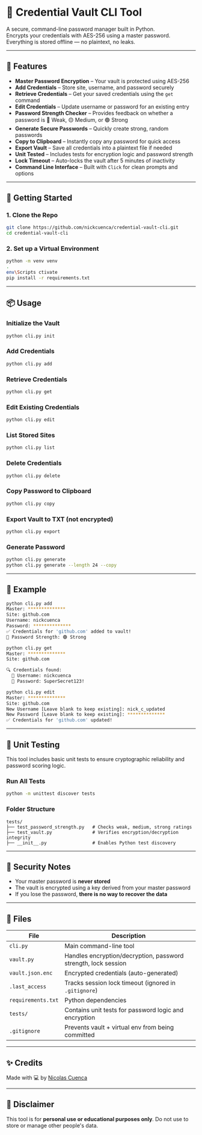 # 🔐 Credential Vault CLI Tool

A secure, command-line password manager built in Python.  
Encrypts your credentials with AES-256 using a master password.  
Everything is stored offline — no plaintext, no leaks.

---

## 💪 Features

- **Master Password Encryption** – Your vault is protected using AES-256
- **Add Credentials** – Store site, username, and password securely
- **Retrieve Credentials** – Get your saved credentials using the `get` command
- **Edit Credentials** – Update username or password for an existing entry
- **Password Strength Checker** – Provides feedback on whether a password is 🔴 Weak, 🟡 Medium, or 🟢 Strong
- **Generate Secure Passwords** – Quickly create strong, random passwords
- **Copy to Clipboard** – Instantly copy any password for quick access
- **Export Vault** – Save all credentials into a plaintext file if needed
- **Unit Tested** – Includes tests for encryption logic and password strength
- **Lock Timeout** – Auto-locks the vault after 5 minutes of inactivity
- **Command Line Interface** – Built with `Click` for clean prompts and options

---

## 🚀 Getting Started

### 1. Clone the Repo

```bash
git clone https://github.com/nickcuenca/credential-vault-cli.git
cd credential-vault-cli
```

### 2. Set up a Virtual Environment

```bash
python -m venv venv
.
env\Scripts ctivate
pip install -r requirements.txt
```

---

## 📦 Usage

### Initialize the Vault
```bash
python cli.py init
```

### Add Credentials
```bash
python cli.py add
```

### Retrieve Credentials
```bash
python cli.py get
```

### Edit Existing Credentials
```bash
python cli.py edit
```

### List Stored Sites
```bash
python cli.py list
```

### Delete Credentials
```bash
python cli.py delete
```

### Copy Password to Clipboard
```bash
python cli.py copy
```

### Export Vault to TXT (not encrypted)
```bash
python cli.py export
```

### Generate Password
```bash
python cli.py generate
python cli.py generate --length 24 --copy
```

---

## 🧠 Example

```bash
python cli.py add
Master: **************
Site: github.com
Username: nickcuenca
Password: **************
✅ Credentials for 'github.com' added to vault!
🧠 Password Strength: 🟢 Strong
```

```bash
python cli.py get
Master: **************
Site: github.com

🔍 Credentials found:
  👤 Username: nickcuenca
  🔑 Password: SuperSecret123!
```

```bash
python cli.py edit
Master: **************
Site: github.com
New Username [Leave blank to keep existing]: nick_c_updated
New Password [Leave blank to keep existing]: **************
✅ Credentials for 'github.com' updated!
```

---

## 🧪 Unit Testing

This tool includes basic unit tests to ensure cryptographic reliability and password scoring logic.

### Run All Tests

```bash
python -m unittest discover tests
```

### Folder Structure

```
tests/
├── test_password_strength.py   # Checks weak, medium, strong ratings
├── test_vault.py               # Verifies encryption/decryption integrity
├── __init__.py                 # Enables Python test discovery
```

---

## 🔐 Security Notes

- Your master password is **never stored**
- The vault is encrypted using a key derived from your master password
- If you lose the password, **there is no way to recover the data**

---

## 📁 Files

| File | Description |
|------|-------------|
| `cli.py` | Main command-line tool |
| `vault.py` | Handles encryption/decryption, password strength, lock session |
| `vault.json.enc` | Encrypted credentials (auto-generated) |
| `.last_access` | Tracks session lock timeout (ignored in `.gitignore`) |
| `requirements.txt` | Python dependencies |
| `tests/` | Contains unit tests for password logic and encryption |
| `.gitignore` | Prevents vault + virtual env from being committed |

---

## ✨ Credits

Made with 💻 by [Nicolas Cuenca](https://github.com/nickcuenca)

---

## 📌 Disclaimer

This tool is for **personal use or educational purposes only**. Do not use to store or manage other people's data.